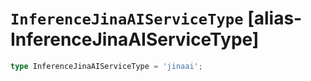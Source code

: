 # `InferenceJinaAIServiceType` [alias-InferenceJinaAIServiceType]
```typescript
type InferenceJinaAIServiceType = 'jinaai';
```

